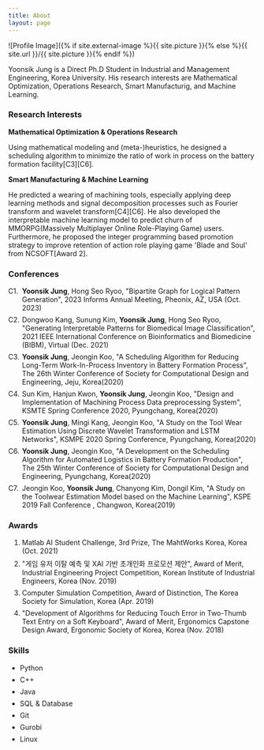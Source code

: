 ```yaml
---
title: About
layout: page
---
```

![Profile Image]({% if site.external-image %}{{ site.picture }}{% else %}{{ site.url }}/{{ site.picture }}{% endif %})

<p>Yoonsik Jung is a Direct Ph.D Student in Industrial and Management Engineering, Korea University. His research interests are Mathematical Optimization, Operations Research, Smart Manufacturig, and Machine Learning.</p>

<h3> Research Interests </h3>
<b> Mathematical Optimization & Operations Research</b>
<p> Using mathematical modeling and (meta-)heuristics, he designed a scheduling algorithm to minimize the ratio of work in process on the battery formation facility[C3][C6]. </p>

<b> Smart Manufacturing & Machine Learning </b>
<p> He predicted a wearing of machining tools, especially applying deep learning methods and signal decomposition processes such as Fourier transform and wavelet transform[C4][C6]. He also developed the interpretable machine learning model to predict churn of MMORPG(Massively Multiplayer Online Role-Playing Game) users. Furthermore, he proposed the integer programming based promotion strategy to improve retention of action role playing game 'Blade and Soul' from NCSOFT[Award 2].</p>

<style>
ol {
  counter-reset: item;
  margin-left: 0;
  padding-left: 0;
}

ol li{
	margin-bottom: .5em;
	margin-left: 2em;
}

ul li{
	margin-bottom: .5em;
}

ol.conference li {
  display: block;
  margin-bottom: .5em;
  margin-left: 2em;
}
ol.conference li::before {
  display: inline-block;
  content: "C"counter(item) ".";
  counter-increment: item;
  width: 2em;
  margin-left: -2em;
}
</style>

<h3>Conferences </h3>
<ol class="conference">
	<li><b>Yoonsik Jung</b>, Hong Seo Ryoo, "Bipartite Graph for Logical Pattern Generation", 2023 Informs Annual Meeting, Pheonix, AZ, USA (Oct. 2023)</li>
	<li>Dongwoo Kang, Sunung Kim, <b>Yoonsik Jung</b>, Hong Seo Ryoo, "Generating Interpretable Patterns
	for Biomedical Image Classification", 2021 IEEE International Conference on Bioinformatics and
	Biomedicine (BIBM), Virtual (Dec. 2021)</li>
	<!-- <li>박찬석, 정윤식, 구정인.(2020).생산 효율 향상을 위한 컨베이어 물류설비 지연예측모델.대한산업공학회 추계학술대회 논문집,(),3988-3998.</li>
	<li>화성 공정 생산성 향상을 위한 컨베이어 물류설비 지연예측모델 박찬석, 정윤식, 구정인 (한국생산기술연구원)</li> -->
	<li><b>Yoonsik Jung</b>, Jeongin Koo, "A Scheduling Algorithm for Reducing Long-Term Work-In-Process
	Inventory in Battery Formation Process", The 26th Winter Conference of Society for
	Computational Design and Engineering, Jeju, Korea(2020)</li>
	<li>Sun Kim, Hanjun Kwon, <b>Yoonsik Jung</b>, Jeongin Koo, "Design and Implementation of Machining
	Process Data preprocessing System", KSMTE Spring Conference 2020, Pyungchang, Korea(2020)</li>
	<li><b>Yoonsik Jung</b>, Mingi Kang, Jeongin Koo, "A Study on the Tool Wear Estimation Using Discrete
	Wavelet Transformation and LSTM Networks", KSMPE 2020 Spring Conference, Pyungchang,
	Korea(2020)</li>
	<li><b>Yoonsik Jung</b>, Jeongin Koo, "A Development on the Scheduling Algorithm for Automated
	Logistics in Battery Formation Production", The 25th Winter Conference of Society for
	Computational Design and Engineering, Pyungchang, Korea(2020)</li>
	<li>Jeongin Koo, <b>Yoonsik Jung</b>, Chanyong Kim, Dongil Kim, "A Study on the Toolwear Estimation
	Model based on the Machine Learning", KSPE 2019 Fall Conference , Changwon, Korea(2019)</li>

</ol>

<h3> Awards </h3>
<ol>
<li>Matlab AI Student Challenge, 3rd Prize, The MahtWorks Korea, Korea (Oct. 2021)</li>
<li>"게임 유저 이탈 예측 및 XAI 기반 초개인화 프로모션 제안", Award of Merit, Industrial Engineering Project Competition, Korean Institute of Industrial
Engineers, Korea (Nov. 2019)</li>
<li>Computer Simulation Competition, Award of Distinction, The Korea Society for Simulation,
Korea (Apr. 2019)</li>
<li>"Development of Algorithms for Reducing Touch Error in Two-Thumb Text Entry on a Soft Keyboard", Award of Merit, Ergonomics Capstone Design Award, Ergonomic Society of Korea, Korea (Nov.
2018)</li>
</ol>

<h3>Skills</h3>

<ul class="skill-list">
	<li>Python</li>
	<li>C++</li>
	<li>Java</li>
	<li>SQL & Database</li>
	<li>Git</li>
	<li>Gurobi</li>
	<li>Linux</li>
</ul>

<!-- bundle exec jekyll serve -->

<!-- <h2>Projects</h2>

<ul>
	<li><a href="https://github.com/">Lorem Lorem</a></li>
	<li><a href="https://github.com/">Ipsum Dolor</a></li>
	<li><a href="https://github.com/">Dolor Lorem</a></li>
</ul> -->
